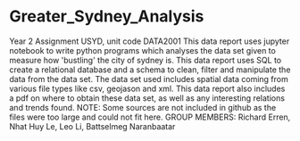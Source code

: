 # Greater_Sydney_Analysis
Year 2 Assignment USYD, unit code DATA2001
This data report uses jupyter notebook to write python programs which analyses the data set given to measure how 'bustling' the city of sydney is. This data report uses SQL to create a relational database and a schema to clean, filter and manipulate the data from the data set. The data set used includes spatial data coming from various file types like csv, geojason and xml. This data report also includes a pdf on where to obtain these data set, as well as any interesting relations and trends found. NOTE: Some sources are not included in github as the files were too large and could not fit here.
GROUP MEMBERS: Richard Erren, Nhat Huy Le, Leo Li, Battselmeg Naranbaatar
